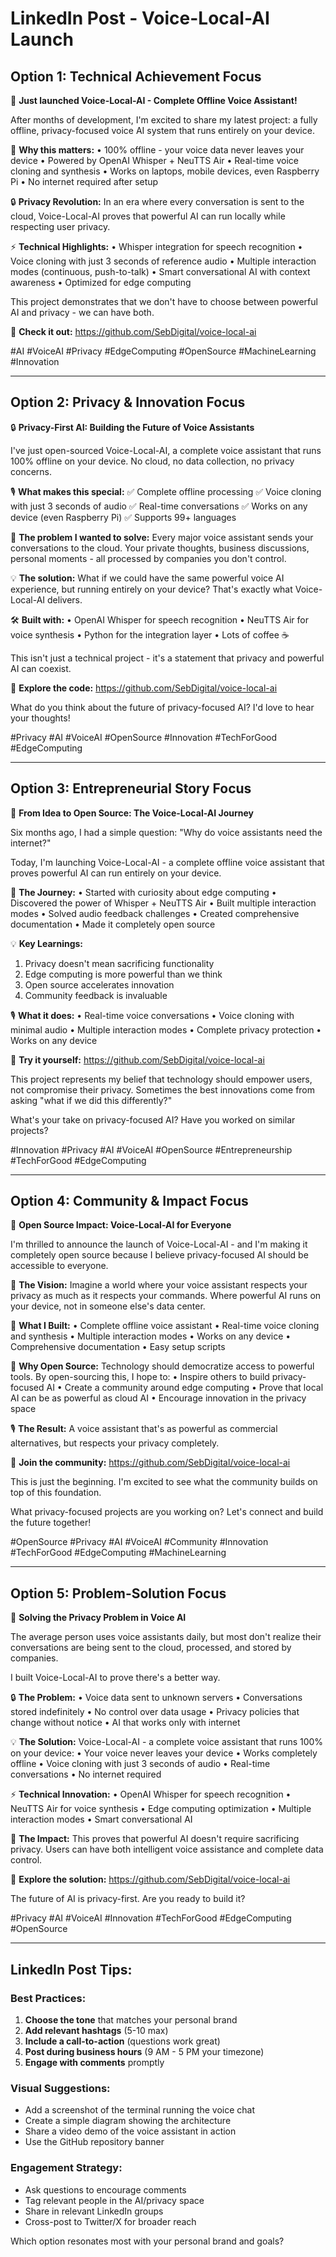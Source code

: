 # LinkedIn Post - Voice-Local-AI Launch

## Option 1: Technical Achievement Focus

🚀 **Just launched Voice-Local-AI - Complete Offline Voice Assistant!**

After months of development, I'm excited to share my latest project: a fully offline, privacy-focused voice AI system that runs entirely on your device.

🎯 **Why this matters:**
• 100% offline - your voice data never leaves your device
• Powered by OpenAI Whisper + NeuTTS Air
• Real-time voice cloning and synthesis
• Works on laptops, mobile devices, even Raspberry Pi
• No internet required after setup

🔒 **Privacy Revolution:**
In an era where every conversation is sent to the cloud, Voice-Local-AI proves that powerful AI can run locally while respecting user privacy.

⚡ **Technical Highlights:**
• Whisper integration for speech recognition
• Voice cloning with just 3 seconds of reference audio
• Multiple interaction modes (continuous, push-to-talk)
• Smart conversational AI with context awareness
• Optimized for edge computing

This project demonstrates that we don't have to choose between powerful AI and privacy - we can have both.

🔗 **Check it out:** https://github.com/SebDigital/voice-local-ai

#AI #VoiceAI #Privacy #EdgeComputing #OpenSource #MachineLearning #Innovation

---

## Option 2: Privacy & Innovation Focus

🔒 **Privacy-First AI: Building the Future of Voice Assistants**

I've just open-sourced Voice-Local-AI, a complete voice assistant that runs 100% offline on your device. No cloud, no data collection, no privacy concerns.

🎙️ **What makes this special:**
✅ Complete offline processing
✅ Voice cloning with just 3 seconds of audio
✅ Real-time conversations
✅ Works on any device (even Raspberry Pi)
✅ Supports 99+ languages

🤔 **The problem I wanted to solve:**
Every major voice assistant sends your conversations to the cloud. Your private thoughts, business discussions, personal moments - all processed by companies you don't control.

💡 **The solution:**
What if we could have the same powerful voice AI experience, but running entirely on your device? That's exactly what Voice-Local-AI delivers.

🛠️ **Built with:**
• OpenAI Whisper for speech recognition
• NeuTTS Air for voice synthesis
• Python for the integration layer
• Lots of coffee ☕

This isn't just a technical project - it's a statement that privacy and powerful AI can coexist.

🔗 **Explore the code:** https://github.com/SebDigital/voice-local-ai

What do you think about the future of privacy-focused AI? I'd love to hear your thoughts!

#Privacy #AI #VoiceAI #OpenSource #Innovation #TechForGood #EdgeComputing

---

## Option 3: Entrepreneurial Story Focus

🎯 **From Idea to Open Source: The Voice-Local-AI Journey**

Six months ago, I had a simple question: "Why do voice assistants need the internet?"

Today, I'm launching Voice-Local-AI - a complete offline voice assistant that proves powerful AI can run entirely on your device.

🚀 **The Journey:**
• Started with curiosity about edge computing
• Discovered the power of Whisper + NeuTTS Air
• Built multiple interaction modes
• Solved audio feedback challenges
• Created comprehensive documentation
• Made it completely open source

💡 **Key Learnings:**

1. Privacy doesn't mean sacrificing functionality
2. Edge computing is more powerful than we think
3. Open source accelerates innovation
4. Community feedback is invaluable

🎙️ **What it does:**
• Real-time voice conversations
• Voice cloning with minimal audio
• Multiple interaction modes
• Complete privacy protection
• Works on any device

🔗 **Try it yourself:** https://github.com/SebDigital/voice-local-ai

This project represents my belief that technology should empower users, not compromise their privacy. Sometimes the best innovations come from asking "what if we did this differently?"

What's your take on privacy-focused AI? Have you worked on similar projects?

#Innovation #Privacy #AI #VoiceAI #OpenSource #Entrepreneurship #TechForGood #EdgeComputing

---

## Option 4: Community & Impact Focus

🌟 **Open Source Impact: Voice-Local-AI for Everyone**

I'm thrilled to announce the launch of Voice-Local-AI - and I'm making it completely open source because I believe privacy-focused AI should be accessible to everyone.

🎯 **The Vision:**
Imagine a world where your voice assistant respects your privacy as much as it respects your commands. Where powerful AI runs on your device, not in someone else's data center.

🔧 **What I Built:**
• Complete offline voice assistant
• Real-time voice cloning and synthesis
• Multiple interaction modes
• Works on any device
• Comprehensive documentation
• Easy setup scripts

🤝 **Why Open Source:**
Technology should democratize access to powerful tools. By open-sourcing this, I hope to:
• Inspire others to build privacy-focused AI
• Create a community around edge computing
• Prove that local AI can be as powerful as cloud AI
• Encourage innovation in the privacy space

🎙️ **The Result:**
A voice assistant that's as powerful as commercial alternatives, but respects your privacy completely.

🔗 **Join the community:** https://github.com/SebDigital/voice-local-ai

This is just the beginning. I'm excited to see what the community builds on top of this foundation.

What privacy-focused projects are you working on? Let's connect and build the future together!

#OpenSource #Privacy #AI #VoiceAI #Community #Innovation #TechForGood #EdgeComputing #MachineLearning

---

## Option 5: Problem-Solution Focus

🎯 **Solving the Privacy Problem in Voice AI**

The average person uses voice assistants daily, but most don't realize their conversations are being sent to the cloud, processed, and stored by companies.

I built Voice-Local-AI to prove there's a better way.

🔒 **The Problem:**
• Voice data sent to unknown servers
• Conversations stored indefinitely
• No control over data usage
• Privacy policies that change without notice
• AI that works only with internet

💡 **The Solution:**
Voice-Local-AI - a complete voice assistant that runs 100% on your device:
• Your voice never leaves your device
• Works completely offline
• Voice cloning with just 3 seconds of audio
• Real-time conversations
• No internet required

⚡ **Technical Innovation:**
• OpenAI Whisper for speech recognition
• NeuTTS Air for voice synthesis
• Edge computing optimization
• Multiple interaction modes
• Smart conversational AI

🚀 **The Impact:**
This proves that powerful AI doesn't require sacrificing privacy. Users can have both intelligent voice assistance and complete data control.

🔗 **Explore the solution:** https://github.com/SebDigital/voice-local-ai

The future of AI is privacy-first. Are you ready to build it?

#Privacy #AI #VoiceAI #Innovation #TechForGood #EdgeComputing #OpenSource

---

## LinkedIn Post Tips:

### **Best Practices:**

1. **Choose the tone** that matches your personal brand
2. **Add relevant hashtags** (5-10 max)
3. **Include a call-to-action** (questions work great)
4. **Post during business hours** (9 AM - 5 PM your timezone)
5. **Engage with comments** promptly

### **Visual Suggestions:**

- Add a screenshot of the terminal running the voice chat
- Create a simple diagram showing the architecture
- Share a video demo of the voice assistant in action
- Use the GitHub repository banner

### **Engagement Strategy:**

- Ask questions to encourage comments
- Tag relevant people in the AI/privacy space
- Share in relevant LinkedIn groups
- Cross-post to Twitter/X for broader reach

Which option resonates most with your personal brand and goals?
